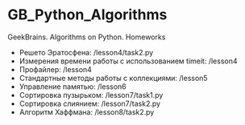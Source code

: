 # GB_Python_Algorithms
GeekBrains. Algorithms on Python. Homeworks

- Решето Эратосфена: /lesson4/task2.py
- Измерения времени работы с использованием timeit: /lesson4
- Профайлер: /lesson4
- Стандартные методы работы с коллекциями: /lesson5
- Управление памятью: /lesson6
- Сортировка пузырьком: /lesson7/task1.py
- Сортировка слиянием: /lesson7/task2.py
- Алгоритм Хаффмана: /lesson8/task2.py
